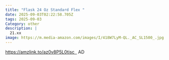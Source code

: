 ```yaml
---
title: "Flask 24 Oz Standard Flex "
date: 2025-09-03T02:22:58.705Z
tags: 2025-09-03
Category: other
description: |
  21.xx
image: https://m.media-amazon.com/images/I/418W7LyM-QL._AC_SL1500_.jpg
---
```

https://amzlink.to/az0v8P5L0tisc   AD